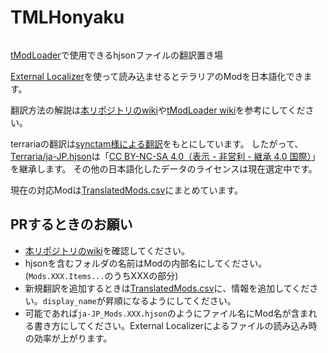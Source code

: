 # TMLHonyaku
<a target="_blank" href="https://discord.gg/ch2DVxf2jY"><img src="https://dcbadge.limes.pink/api/server/ch2DVxf2jY?style=flat" alt="" /></a>

[tModLoader](https://github.com/tModLoader/tModLoader)で使用できるhjsonファイルの翻訳置き場

[External Localizer](https://steamcommunity.com/sharedfiles/filedetails/?id=2986383249)を使って読み込ませるとテラリアのModを日本語化できます。


翻訳方法の解説は[本リポジトリのwiki](https://github.com/ExternalLocalizer/TMLHonyaku/wiki)や[tModLoader wiki](https://github.com/tModLoader/tModLoader/wiki/Localization)を参考にしてください。


terrariaの翻訳は[synctam様による翻訳](https://synctam.blogspot.com/2017/05/terraria_20.html)をもとにしています。
したがって、[Terraria/ja-JP.hjson](https://github.com/External-Localizer/TMLHonyaku/blob/main/Terraria/ja-JP.hjson)は「[CC BY-NC-SA 4.0（表示 - 非営利 - 継承 4.0 国際）](https://creativecommons.org/licenses/by-nc-sa/4.0/deed.ja)」を継承します。
その他の日本語化したデータのライセンスは現在選定中です。

現在の対応Modは[TranslatedMods.csv](https://github.com/External-Localizer/TMLHonyaku/blob/main/TranslatedMods.csv)にまとめています。

## PRするときのお願い
- [本リポジトリのwiki](https://github.com/ExternalLocalizer/TMLHonyaku/wiki)を確認してください。
- hjsonを含むフォルダの名前はModの内部名にしてください。(`Mods.XXX.Items...`のうちXXXの部分)
- 新規翻訳を追加するときは[TranslatedMods.csv](https://github.com/External-Localizer/TMLHonyaku/blob/main/TranslatedMods.csv)に、情報を追加してください。`display_name`が昇順になるようにしてください。
- 可能であれば`ja-JP_Mods.XXX.hjson`のようにファイル名にMod名が含まれる書き方にしてください。External Localizerによるファイルの読み込み時の効率が上がります。
